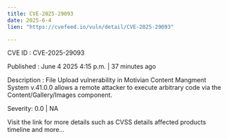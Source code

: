 ```yaml
---
title: CVE-2025-29093
date: 2025-6-4
lien: "https://cvefeed.io/vuln/detail/CVE-2025-29093"

---
```


CVE ID : CVE-2025-29093

Published :  June 4
2025
4:15 p.m. | 37 minutes ago

Description : File Upload vulnerability in Motivian Content Mangment System v.41.0.0 allows a remote attacker to execute arbitrary code via the Content/Gallery/Images component.

Severity: 0.0 | NA

Visit the link for more details
such as CVSS details
affected products
timeline
and more...
